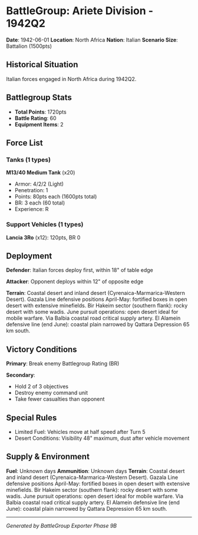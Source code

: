 # BattleGroup: Ariete Division - 1942Q2

**Date**: 1942-06-01
**Location**: North Africa
**Nation**: Italian
**Scenario Size**: Battalion (1500pts)

## Historical Situation

Italian forces engaged in North Africa during 1942Q2.

## Battlegroup Stats

- **Total Points**: 1720pts
- **Battle Rating**: 60
- **Equipment Items**: 2

## Force List

### Tanks (1 types)

**M13/40 Medium Tank** (x20)
- Armor: 4/2/2 (Light)
- Penetration: 1
- Points: 80pts each (1600pts total)
- BR: 3 each (60 total)
- Experience: R

### Support Vehicles (1 types)

**Lancia 3Ro** (x12): 120pts, BR 0

## Deployment

**Defender**: Italian forces deploy first, within 18" of table edge

**Attacker**: Opponent deploys within 12" of opposite edge

**Terrain**: Coastal desert and inland desert (Cyrenaica-Marmarica-Western Desert). Gazala Line defensive positions April-May: fortified boxes in open desert with extensive minefields. Bir Hakeim sector (southern flank): rocky desert with some wadis. June pursuit operations: open desert ideal for mobile warfare. Via Balbia coastal road critical supply artery. El Alamein defensive line (end June): coastal plain narrowed by Qattara Depression 65 km south.

## Victory Conditions

**Primary**: Break enemy Battlegroup Rating (BR)

**Secondary**:
- Hold 2 of 3 objectives
- Destroy enemy command unit
- Take fewer casualties than opponent

## Special Rules

- Limited Fuel: Vehicles move at half speed after Turn 5
- Desert Conditions: Visibility 48" maximum, dust after vehicle movement

## Supply & Environment

**Fuel**: Unknown days
**Ammunition**: Unknown days
**Terrain**: Coastal desert and inland desert (Cyrenaica-Marmarica-Western Desert). Gazala Line defensive positions April-May: fortified boxes in open desert with extensive minefields. Bir Hakeim sector (southern flank): rocky desert with some wadis. June pursuit operations: open desert ideal for mobile warfare. Via Balbia coastal road critical supply artery. El Alamein defensive line (end June): coastal plain narrowed by Qattara Depression 65 km south.

---

*Generated by BattleGroup Exporter Phase 9B*

